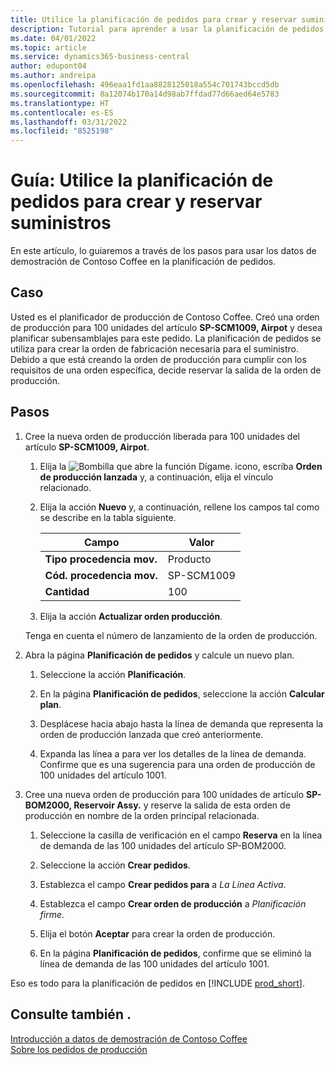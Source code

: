 ```yaml
---
title: Utilice la planificación de pedidos para crear y reservar suministros
description: Tutorial para aprender a usar la planificación de pedidos para crear el pedido de producción requerido para el suministro en Business Central.
ms.date: 04/01/2022
ms.topic: article
ms.service: dynamics365-business-central
author: edupont04
ms.author: andreipa
ms.openlocfilehash: 496eaa1fd1aa8828125018a554c701743bccd5db
ms.sourcegitcommit: 8a12074b170a14d98ab7ffdad77d66aed64e5783
ms.translationtype: HT
ms.contentlocale: es-ES
ms.lasthandoff: 03/31/2022
ms.locfileid: "8525198"
---
```

# <a name="walkthrough-use-order-planning-to-create-and-reserve-supply"></a>Guía: Utilice la planificación de pedidos para crear y reservar suministros

En este artículo, lo guiaremos a través de los pasos para usar los datos de demostración de Contoso Coffee en la planificación de pedidos.

## <a name="scenario"></a>Caso

Usted es el planificador de producción de Contoso Coffee. Creó una orden de producción para 100 unidades del artículo **SP-SCM1009, Airpot** y desea planificar subensamblajes para este pedido. La planificación de pedidos se utiliza para crear la orden de fabricación necesaria para el suministro. Debido a que está creando la orden de producción para cumplir con los requisitos de una orden específica, decide reservar la salida de la orden de producción.  

## <a name="steps"></a>Pasos

1. Cree la nueva orden de producción liberada para 100 unidades del artículo **SP-SCM1009, Airpot**.

    1. Elija la ![Bombilla que abre la función Dígame.](../media/ui-search/search_small.png "Dígame qué desea hacer") icono, escriba **Orden de producción lanzada** y, a continuación, elija el vínculo relacionado.  

    2. Elija la acción **Nuevo** y, a continuación, rellene los campos tal como se describe en la tabla siguiente.  

        |Campo  |Valor  |
        |---------|---------|
        |**Tipo procedencia mov.** |Producto|
        |**Cód. procedencia mov.** |SP-SCM1009|
        |**Cantidad** |100|
    3. Elija la acción **Actualizar orden producción**.  

    Tenga en cuenta el número de lanzamiento de la orden de producción.

2. Abra la página **Planificación de pedidos** y calcule un nuevo plan.

    1. Seleccione la acción **Planificación**.  

    2. En la página **Planificación de pedidos**, seleccione la acción **Calcular plan**.  

    3. Desplácese hacia abajo hasta la línea de demanda que representa la orden de producción lanzada que creó anteriormente.  

    4. Expanda las línea a para ver los detalles de la línea de demanda. Confirme que es una sugerencia para una orden de producción de 100 unidades del artículo 1001.  

3. Cree una nueva orden de producción para 100 unidades de artículo **SP-BOM2000, Reservoir Assy.** y reserve la salida de esta orden de producción en nombre de la orden principal relacionada.  

    1. Seleccione la casilla de verificación en el campo **Reserva** en la línea de demanda de las 100 unidades del artículo SP-BOM2000.

    2. Seleccione la acción **Crear pedidos**.  

    3. Establezca el campo **Crear pedidos para** a *La Línea Activa*.  

    4. Establezca el campo **Crear orden de producción** a *Planificación firme*.

    5. Elija el botón **Aceptar** para crear la orden de producción.

    6. En la página **Planificación de pedidos**, confirme que se eliminó la línea de demanda de las 100 unidades del artículo 1001.

Eso es todo para la planificación de pedidos en [!INCLUDE [prod_short](../includes/prod_short.md)].  

## <a name="see-also"></a>Consulte también .

[Introducción a datos de demostración de Contoso Coffee](contoso-coffee-intro.md)  
[Sobre los pedidos de producción](../production-about-production-orders.md)  
